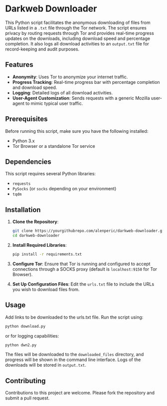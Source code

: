 # Darkweb Downloader

This Python script facilitates the anonymous downloading of files from URLs listed in a `.txt` file through the Tor network. The script ensures privacy by routing requests through Tor and provides real-time progress updates on the downloads, including download speed and percentage completion. It also logs all download activities to an `output.txt` file for record-keeping and audit purposes.

## Features

- **Anonymity**: Uses Tor to anonymize your internet traffic.
- **Progress Tracking**: Real-time progress bar with percentage completion and download speed.
- **Logging**: Detailed logs of all download activities.
- **User-Agent Customization**: Sends requests with a generic Mozilla user-agent to mimic typical user traffic.

## Prerequisites

Before running this script, make sure you have the following installed:
- Python 3.x
- Tor Browser or a standalone Tor service

## Dependencies

This script requires several Python libraries:
- `requests`
- `PySocks` (or `socks` depending on your environment)
- `tqdm`

## Installation

1. **Clone the Repository**:
   ```bash
   git clone https://yourgithubrepo.com/alenperic/darkweb-downloader.git
   cd darkweb-downloader
   ```

2. **Install Required Libraries**:
   ```bash
   pip install -r requirements.txt
   ```

3. **Configure Tor**:
   Ensure that Tor is running and configured to accept connections through a SOCKS proxy (default is `localhost:9150` for Tor Browser).

4. **Set Up Configuration Files**:
   Edit the `urls.txt` file to include the URLs you wish to download files from.

## Usage
Add links to be downloaded to the urls.txt file.
Run the script using:

```bash
python download.py
```

or for logging capabilities:

```bash
python dwn2.py
```

The files will be downloaded to the `downloaded_files` directory, and progress will be shown in the command line interface. Logs of the downloads will be stored in `output.txt`.

## Contributing

Contributions to this project are welcome. Please fork the repository and submit a pull request.

